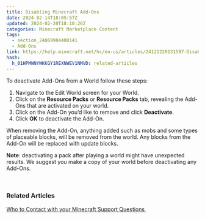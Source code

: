 ```yaml
---
title: Disabling Minecraft Add-Ons
date: 2024-02-14T18:05:57Z
updated: 2024-02-20T18:10:26Z
categories: Minecraft Marketplace Content
tags:
  - section_24069904400141
  - Add-Ons
link: https://help.minecraft.net/hc/en-us/articles/24121220131597-Disabling-Minecraft-Add-Ons
hash:
  h_01HPMWNYWKKGY1REXNWEV1NMVD: related-articles
---
```


To deactivate Add-Ons from a World follow these steps:

1.  Navigate to the Edit World screen for your World.
2.  Click on the **Resource Packs** or **Resource Packs** tab, revealing the Add-Ons that are activated on your world.
3.  Click on the Add-On you’d like to remove and click **Deactivate**.
4.  Click **OK** to deactivate the Add-On.

When removing the Add-On, anything added such as mobs and some types of placeable blocks, will be removed from the world. Any blocks from the Add-On will be replaced with update blocks.

**Note**: deactivating a pack after playing a world might have unexpected results. We suggest you make a copy of your world before deactivating any Add-Ons. 

 

### Related Articles

[Who to Contact with your Minecraft Support Questions ](../Performance-Troubleshooting/Who-to-contact-with-your-Minecraft-support-questions.md)
